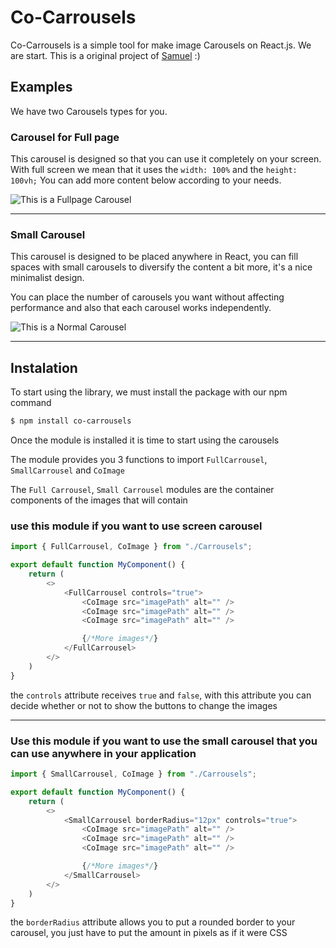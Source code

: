# Co-Carrousels
Co-Carrousels is a simple tool for make image Carousels on React.js. We are start. This is a original project of [Samuel](https://github.com/SamuelVasquezGonzalez) :)


## Examples
We have two Carousels types for you.

### Carousel for Full page

This carousel is designed so that you can use it completely on your screen. With full screen we mean that it uses the `width: 100%` and the `height: 100vh;` You can add more content below according to your needs.

![This is a Fullpage Carousel](https://res.cloudinary.com/lm-galery/image/upload/v1689538521/co-carousels/1_bulml9.png)

---
### Small Carousel
This carousel is designed to be placed anywhere in React, you can fill spaces with small carousels to diversify the content a bit more, it's a nice minimalist design.

You can place the number of carousels you want without affecting performance and also that each carousel works independently.

![This is a Normal Carousel](https://res.cloudinary.com/lm-galery/image/upload/v1689538521/co-carousels/2_hwqloz.png)

---
## Instalation

To start using the library, we must install the package with our npm command
```bash
$ npm install co-carrousels
```

Once the module is installed it is time to start using the carousels

The module provides you 3 functions to import
`FullCarrousel`, `SmallCarrousel` and `CoImage`

The `Full Carrousel`, `Small Carrousel` modules are the container components of the images that will contain


### use this module if you want to use screen carousel

```js
import { FullCarrousel, CoImage } from "./Carrousels";

export default function MyComponent() {
    return (
        <>
            <FullCarrousel controls="true">
                <CoImage src="imagePath" alt="" />
                <CoImage src="imagePath" alt="" />
                <CoImage src="imagePath" alt="" />

                {/*More images*/}
            </FullCarrousel>
        </>
    )
}
```

the `controls` attribute receives `true` and `false`, with this attribute you can decide whether or not to show the buttons to change the images

---

### Use this module if you want to use the small carousel that you can use anywhere in your application

```js
import { SmallCarrousel, CoImage } from "./Carrousels";

export default function MyComponent() {
    return (
        <>
            <SmallCarrousel borderRadius="12px" controls="true">
                <CoImage src="imagePath" alt="" />
                <CoImage src="imagePath" alt="" />
                <CoImage src="imagePath" alt="" />

                {/*More images*/}
            </SmallCarrousel>
        </>
    )
}
```
the `borderRadius` attribute allows you to put a rounded border to your carousel, you just have to put the amount in pixels as if it were CSS